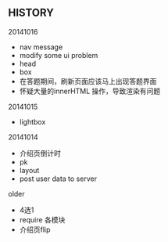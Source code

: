 HISTORY  
-------
20141016  
* nav message  
* modify some ui problem
* head 
* box
* 在答题期间，刷新页面应该马上出现答题界面  
* 怀疑大量的innerHTML 操作，导致渲染有问题
  
20141015  
* lightbox  
  
20141014  
* 介绍页倒计时  
* pk  
* layout  
* post user data to server  

older  
* 4选1  
* require 各模块  
* 介绍页flip
